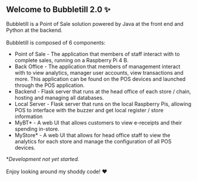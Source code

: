 ## Welcome to Bubbletill 2.0 ✨

Bubbletill is a Point of Sale solution powered by Java at the front end and Python at the backend.
<br><br>
Bubbletill is composed of 6 components:
- Point of Sale - The application that members of staff interact with to complete sales, running on a Raspberry Pi 4 B.
- Back Office - The application that members of management interact with to view analytics, manager user accounts, view transactions and more. This application can be found on the POS devices and launched through the POS application.
- Backend - Flask server that runs at the head office of each store / chain, hosting and managing all databases.
- Local Server - Flask server that runs on the local Raspberry Pis, allowing POS to interface with the buzzer and get local register / store information
- MyBT* - A web UI that allows customers to view e-receipts and their spending in-store.
- MyStore* - A web UI that allows for head office staff to view the analytics for each store and manage the configuration of all POS devices.

**Development not yet started.*
<br><br>
Enjoy looking around my shoddy code! ❤️
